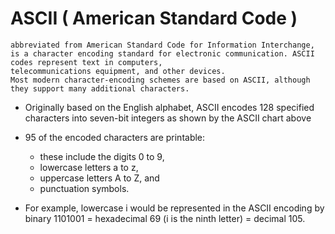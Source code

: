 # ASCII ( American Standard Code )
```
abbreviated from American Standard Code for Information Interchange, 
is a character encoding standard for electronic communication. ASCII codes represent text in computers, 
telecommunications equipment, and other devices. 
Most modern character-encoding schemes are based on ASCII, although they support many additional characters.
```
- Originally based on the English alphabet, ASCII encodes 128 specified characters into seven-bit integers as shown by the ASCII chart above
- 95 of the encoded characters are printable: 
  - these include the digits 0 to 9, 
  - lowercase letters a to z, 
  - uppercase letters A to Z, and 
  - punctuation symbols.

- For example, lowercase i would be represented in the ASCII encoding by binary 1101001 = hexadecimal 69 (i is the ninth letter) = decimal 105.
